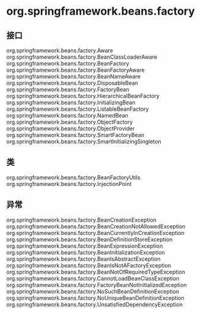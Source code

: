 # org.springframework.beans.factory

## 接口

org.springframework.beans.factory.Aware
org.springframework.beans.factory.BeanClassLoaderAware
org.springframework.beans.factory.BeanFactory
org.springframework.beans.factory.BeanFactoryAware
org.springframework.beans.factory.BeanNameAware
org.springframework.beans.factory.DisposableBean
org.springframework.beans.factory.FactoryBean<T>
org.springframework.beans.factory.HierarchicalBeanFactory
org.springframework.beans.factory.InitializingBean
org.springframework.beans.factory.ListableBeanFactory
org.springframework.beans.factory.NamedBean
org.springframework.beans.factory.ObjectFactory<T>
org.springframework.beans.factory.ObjectProvider<T>
org.springframework.beans.factory.SmartFactoryBean<T>
org.springframework.beans.factory.SmartInitializingSingleton

## 类

org.springframework.beans.factory.BeanFactoryUtils
org.springframework.beans.factory.InjectionPoint

## 异常

org.springframework.beans.factory.BeanCreationException
org.springframework.beans.factory.BeanCreationNotAllowedException
org.springframework.beans.factory.BeanCurrentlyInCreationException
org.springframework.beans.factory.BeanDefinitionStoreException
org.springframework.beans.factory.BeanExpressionException
org.springframework.beans.factory.BeanInitializationException
org.springframework.beans.factory.BeanIsAbstractException
org.springframework.beans.factory.BeanIsNotAFactoryException
org.springframework.beans.factory.BeanNotOfRequiredTypeException
org.springframework.beans.factory.CannotLoadBeanClassException
org.springframework.beans.factory.FactoryBeanNotInitializedException
org.springframework.beans.factory.NoSuchBeanDefinitionException
org.springframework.beans.factory.NoUniqueBeanDefinitionException
org.springframework.beans.factory.UnsatisfiedDependencyException




